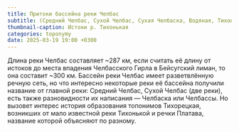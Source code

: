 ```yaml
---
title: Притоки бассейна реки Челбас
subtitle: (Средний Челбас, Сухой Челбас, Сухая Челбаска, Водяная, Тихонькая, Платава) © В.Н. Ковешников
thumbnail-caption: Истоки р. Тихонькая
categories: toponymy
date: 2025-03-19 19:00 +0300
---
```

Длина реки Челбас составляет ~287 км, если считать её длину от истоков до места впадения Челбасского Гирла в Бейсугский лиман, то она составит ~300 км. Бассейн реки Челбас имеет разветвлённую речную сеть, но что интересно некоторые реки её бассейна получили название от главной реки: Средний Челбас, Сухой Челбас (две реки), есть также разновидности их написания — Челбаска или Челбассы. Но вызовет интерес история образования топонимов Тихорецкая, возникших от мало известной реки Тихонькой и речки Платава, название которой объясняют по разному.